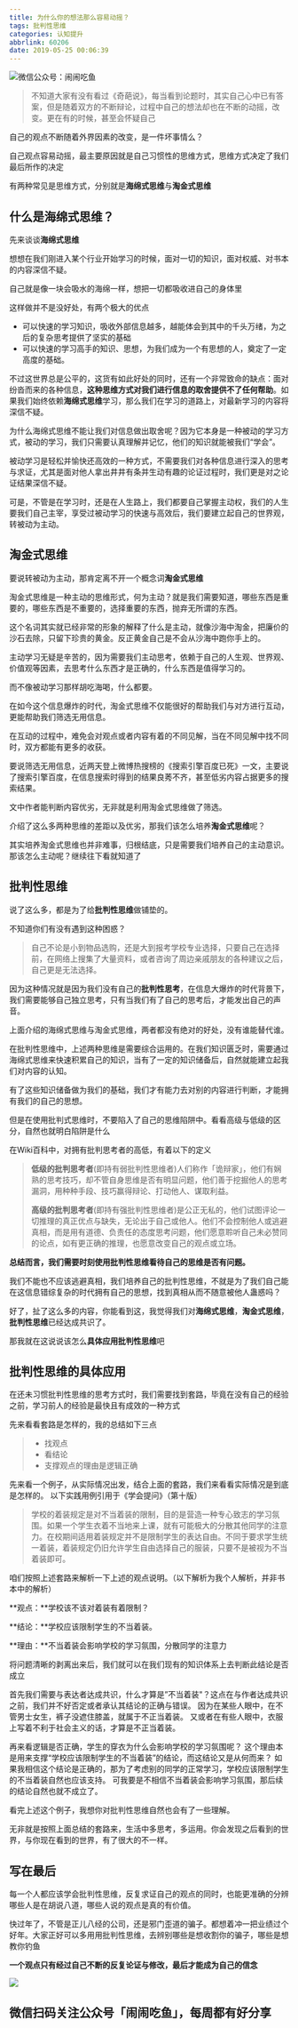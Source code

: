 ```yaml
---
title: 为什么你的想法那么容易动摇？
tags: 批判性思维
categories: 认知提升
abbrlink: 60206
date: 2019-05-25 00:06:39
---
```

![微信公众号：闹闹吃鱼](https://upload-images.jianshu.io/upload_images/15072499-99914df46f630528.png?imageMogr2/auto-orient/strip%7CimageView2/2/w/1240)

> 不知道大家有没有看过《奇葩说》，每当看到论题时，其实自己心中已有答案，但是随着双方的不断辩论，过程中自己的想法却也在不断的动摇，改变。更在有的时候，甚至会怀疑自己

自己的观点不断随着外界因素的改变，是一件坏事情么？

自己观点容易动摇，最主要原因就是自己习惯性的思维方式，思维方式决定了我们最后所作的决定

有两种常见是思维方式，分别就是**海绵式思维**与**淘金式思维**

## 什么是**海绵式思维**？

先来谈谈**海绵式思维**

想想在我们刚进入某个行业开始学习的时候，面对一切的知识，面对权威、对书本的内容深信不疑。

自己就是像一块会吸水的海绵一样，想把一切都吸收进自己的身体里

这样做并不是没好处，有两个极大的优点
- 可以快速的学习知识，吸收外部信息越多，越能体会到其中的千头万绪，为之后的复杂思考提供了坚实的基础
- 可以快速的学习高手的知识、思想，为我们成为一个有思想的人，奠定了一定高度的基础。

不过这世界总是公平的，这货有如此好处的同时，还有一个非常致命的缺点：面对纷沓而来的各种信息，**这种思维方式对我们进行信息的取舍提供不了任何帮助**。如果我们始终依赖**海绵式思维**学习，那么我们在学习的道路上，对最新学习的内容将深信不疑。

为什么海绵式思维不能让我们对信息做出取舍呢？因为它本身是一种被动的学习方式，被动的学习，我们只需要认真理解并记忆，他们的知识就能被我们“学会”。

被动学习是轻松并愉快还高效的一种方式，不需要我们对各种信息进行深入的思考与求证，尤其是面对他人拿出井井有条并生动有趣的论证过程时，我们更是对之论证结果深信不疑。
 
可是，不管是在学习时，还是在人生路上，我们都要自己掌握主动权，我们的人生要我们自己主宰，享受过被动学习的快速与高效后，我们要建立起自己的世界观，转被动为主动。

## **淘金式思维**
要说转被动为主动，那肯定离不开一个概念词**淘金式思维**

淘金式思维是一种主动的思维形式，何为主动？就是我们需要知道，哪些东西是重要的，哪些东西是不重要的，选择重要的东西，抛弃无所谓的东西。

这个名词其实就已经非常的形象的解释了什么是主动，就像沙海中淘金，把廉价的沙石去除，只留下珍贵的黄金。反正黄金自己是不会从沙海中跑你手上的。

主动学习无疑是辛苦的，因为需要我们主动思考，依赖于自己的人生观、世界观、价值观等因素，去思考什么东西才是正确的，什么东西是值得学习的。

而不像被动学习那样胡吃海喝，什么都要。

在如今这个信息爆炸的时代，淘金式思维不仅能很好的帮助我们与对方进行互动，更能帮助我们筛选无用信息。

在互动的过程中，难免会对观点或者内容有着的不同见解，当在不同见解中找不同时，双方都能有更多的收获。

要说筛选无用信息，近两天登上微博热搜榜的《搜索引擎百度已死》一文，主要说了搜索引擎百度，在信息搜索时得到的结果良莠不齐，甚至低劣内容占据更多的搜索结果。

文中作者能判断内容优劣，无非就是利用淘金式思维做了筛选。

介绍了这么多两种思维的差距以及优劣，那我们该怎么培养**淘金式思维**呢？

其实培养淘金式思维也并非难事，归根结底，只是需要我们培养自己的主动意识。那该怎么主动呢？继续往下看就知道了

## 批判性思维
说了这么多，都是为了给**批判性思维**做铺垫的。

不知道你们有没有遇到这种困惑？
> 自己不论是小到物品选购，还是大到报考学校专业选择，只要自己在选择前，在网络上搜集了大量资料，或者咨询了周边亲戚朋友的各种建议之后，自己更是无法选择。

因为这种情况就是因为我们没有自己的**批判性思考**，在信息大爆炸的时代背景下，我们需要能够自己独立思考，只有当我们有了自己的思考后，才能发出自己的声音。

上面介绍的海绵式思维与淘金式思维，两者都没有绝对的好处，没有谁能替代谁。

在批判性思维中，上述两种思维是需要综合运用的。在我们知识匮乏时，需要通过海绵式思维来快速积累自己的知识，当有了一定的知识储备后，自然就能建立起我们对内容的认知。

有了这些知识储备做为我们的基础，我们才有能力去对别的内容进行判断，才能拥有我们的自己的思想。

但是在使用批判式思维时，不要陷入了自己的思维陷阱中。看看高级与低级的区分，自然也就明白陷阱是什么

在Wiki百科中，对拥有批判思考者的高低，有着以下的定义
> **低级的批判思考者**(即持有弱批判性思维者)人们称作「诡辩家」，他们有娴熟的思考技巧，却不管自身思维是否有明显问题，他们善于挖掘他人的思考漏洞，用种种手段、技巧赢得辩论、打动他人、谋取利益。  
>
>**高级的批判思考者**(即持有强批判性思维者)是公正无私的，他们试图评论一切推理的真正优点与缺失，无论出于自己或他人。他们不会控制他人或逃避真相，而是用有道德、负责任的态度思考问题，他们愿意聆听自己未必赞同的论点，如有更正确的推理，也愿意改变自己的观点或立场。

**总结而言，我们需要时刻使用批判性思维看待自己的思维是否有问题。**

我们不能也不应该逃避真相，我们培养自己的批判性思维，不就是为了我们自己能在这信息错综复杂的时代拥有自己的思想，找到真相从而不随意被他人蛊惑吗？

好了，扯了这么多的内容，你能看到这，我觉得我们对**海绵式思维**，**淘金式思维**，**批判性思维**已经达成共识了。

那我就在这说说该怎么**具体应用批判性思维**吧

## 批判性思维的具体应用

在还未习惯批判性思维的思考方式时，我们需要找到套路，毕竟在没有自己的经验之前，学习前人的经验是最快且有成效的一种方式

先来看看套路是怎样的，我的总结如下三点
> - 找观点
> - 看结论
> - 支撑观点的理由是逻辑正确

先来看一个例子，从实际情况出发，结合上面的套路，我们来看看实际情况是到底是怎样的。
以下实践用例引用于《学会提问》（第十版）
> 学校的着装规定是对不当着装的限制，目的是营造一种专心致志的学习氛围。如果一个学生衣着不当地来上课，就有可能极大的分散其他同学的注意力。在校期间适用着装规定并不是限制学生的表达自由。不同于要求学生统一着装，着装规定仍旧允许学生自由选择自己的服装，只要不是被视为不当着装即可。

咱们按照上述套路来解析一下上述的观点说明。（以下解析为我个人解析，并非书本中的解析）

**观点：**学校该不该对着装有着限制？

**结论：**学校应该限制学生的不当着装。

**理由：**不当着装会影响学校的学习氛围，分散同学的注意力

将问题清晰的剥离出来后，我们就可以在我们现有的知识体系上去判断此结论是否成立

首先我们需要与表达者达成共识，什么才算是”不当着装"？这点在与作者达成共识之前，我们并不好否定或者承认其结论的正确与错误。
因为在某些人眼中，在不管男士女生，裤子没遮住膝盖，就属于不正当着装。
又或者在有些人眼中，衣服上写着不利于社会主义的话，才算是不正当着装。

再来看逻辑是否正确，学生的穿衣为什么会影响学校的学习氛围呢？
这个理由本是用来支撑“学校应该限制学生的不当着装”的结论，而这结论又是从何而来？
如果我相信这个结论是正确的，那为了考虑别的同学的正常学习，学校应该限制学生的不当着装自然也应该支持。
可我要是不相信不当着装会影响学习氛围，那后续的结论自然也就不成立了。

看完上述这个例子，我想你对批判性思维自然也会有了一些理解。

无非就是按照上面总结的套路来，生活中多思考，多运用。你会发现之后看到的世界，与你现在看到的世界，有了很大的不一样。

## 写在最后
每一个人都应该学会批判性思维，反复求证自己的观点的同时，也能更准确的分辨哪些人是在胡说八道，哪些人说的观点是真的有价值。

快过年了，不管是正儿八经的公司，还是邪门歪道的骗子。都想着冲一把业绩过个好年。大家正好可以多用用批判性思维，去辨别哪些是想收割你的骗子，哪些是想教你钓鱼

**一个观点只有经过自己不断的反复论证与修改，最后才能成为自己的信念**

![](http://ww1.sinaimg.cn/large/007OROpSgy1g5pbxlmfqbj306008f0t1.jpg)

## 微信扫码关注公众号「闹闹吃鱼」，每周都有好分享